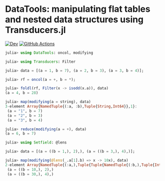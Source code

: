 # DataTools: manipulating flat tables and nested data structures using Transducers.jl

[![Dev](https://img.shields.io/badge/docs-dev-blue.svg)](https://juliafolds.github.io/DataTools.jl/dev)
[![GitHub Actions](https://github.com/JuliaFolds/DataTools.jl/workflows/Run%20tests/badge.svg)](https://github.com/JuliaFolds/DataTools.jl/actions?query=workflow%3A%22Run+tests%22)

```julia
julia> using DataTools: oncol, modifying

julia> using Transducers: Filter

julia> data = [(a = 1, b = 7), (a = 2, b = 3), (a = 3, b = 4)];

julia> rf = oncol(a = +, b = *);

julia> foldl(rf, Filter(x -> isodd(x.a)), data)
(a = 4, b = 28)

julia> map(modifying(a = string), data)
3-element Array{NamedTuple{(:a, :b),Tuple{String,Int64}},1}:
 (a = "1", b = 7)
 (a = "2", b = 3)
 (a = "3", b = 4)

julia> reduce(modifying(a = +), data)
(a = 6, b = 7)

julia> using Setfield: @lens

julia> data = [(a = ((b = 1,), 2),), (a = ((b = 3,), 4),)];

julia> map(modifying(@lens(_.a[1].b) => x -> 10x), data)
2-element Array{NamedTuple{(:a,),Tuple{Tuple{NamedTuple{(:b,),Tuple{Int64}},Int64}}},1}:
 (a = ((b = 10,), 2),)
 (a = ((b = 30,), 4),)
```
